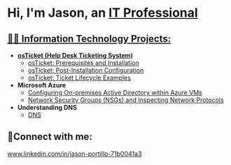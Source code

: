 <h1>Hi, I'm Jason, an <a href="https://www.linkedin.com/in/jason-portillo-71b0041a3/">IT Professional</h1>

<h2>👨‍💻 Information Technology Projects:</h2>

- <b>osTicket (Help Desk Ticketing System)</b>
  - [osTicket: Prerequisites and Installation](https://github.com/JasonOne2720/osticket-prereqs)
  - [osTicket: Post-Installation Configuration](https://github.com/JasonOne2720/post-install-config)
  - [osTicket: Ticket Lifecycle Examples](https://github.com/JasonOne2720/ticket-lifecycle)
- <b>Microsoft Azure</b>
  - [Configuring On-premises Active Directory within Azure VMs](https://github.com/JasonOne2720/configure-ad)
  - [Network Security Groups (NSGs) and Inspecting Network Protocols](https://github.com/JasonOne2720/azure-network-protocols)
- <b>Understanding DNS</b>
  - [DNS]()


<h2>🤳Connect with me:</h2>

www.linkedin.com/in/jason-portillo-71b0041a3
